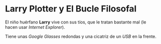 # Larry Plotter y El Bucle Filosofal

El niño huérfano **Larry** vive con sus tíos, que le tratan bastante mal
(le hacen usar *Internet Explorer*).

Tiene unas *Google Glasses* redondas y una cicatriz de un *USB* en la frente.
